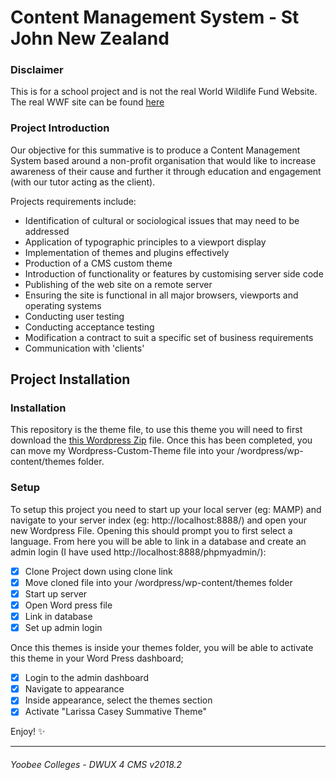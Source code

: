 # Content Management System - St John New Zealand
### Disclaimer
This is for a school project and is not the real World Wildlife Fund Website. The real WWF site can be found [here](https://www.stjohn.org.nz/)

### Project Introduction

Our objective for this summative is to produce a Content Management System based around a non-profit organisation that would like to increase awareness of their cause and further it through education and engagement (with our tutor acting as the client).

Projects requirements include:
* Identification of cultural or sociological issues that may need to be addressed
* Application of typographic principles to a viewport display
* Implementation of themes and plugins effectively
* Production of a CMS custom theme
* Introduction of functionality or features by customising server side code
* Publishing of the web site on a remote server
* Ensuring the site is functional in all major browsers, viewports and operating systems
* Conducting user testing
* Conducting acceptance testing
* Modification a contract to suit a specific set of business requirements
* Communication with 'clients'

## Project Installation
### Installation
This repository is the theme file, to use this theme you will need to first download the [this Wordpress Zip](https://wordpress.org/download/) file. Once this has been completed, you can move my Wordpress-Custom-Theme file into your /wordpress/wp-content/themes folder.

### Setup
To setup this project you need to start up your local server (eg: MAMP) and navigate to your server index (eg: http://localhost:8888/) and open your new Wordpress File. Opening this should prompt you to first select a language. From here you will be able to link in a database and create an admin login (I have used http://localhost:8888/phpmyadmin/):

- [x] Clone Project down using clone link
- [x] Move cloned file into your /wordpress/wp-content/themes folder
- [x] Start up server
- [x] Open Word press file
- [x] Link in database
- [x] Set up admin login

Once this themes is inside your themes folder, you will be able to activate this theme in your Word Press dashboard;
- [x] Login to the admin dashboard
- [x] Navigate to appearance
- [x] Inside appearance, select the themes section
- [x] Activate "Larissa Casey Summative Theme"

Enjoy! :sparkles:

---
###### *Yoobee Colleges - DWUX 4 CMS v2018.2*
